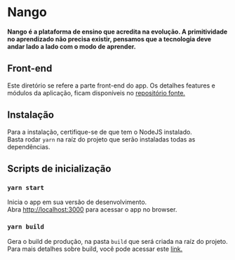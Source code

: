# Nango

**Nango é a plataforma de ensino que acredita na evolução. A primitividade no aprendizado não precisa existir, pensamos que a tecnologia deve andar lado a lado com o modo de aprender.**

## Front-end

Este diretório se refere a parte front-end do app. Os detalhes features e módulos da aplicação, ficam disponíveis no [repositório fonte.](https://github.com/gabrielsantinii/nango.)


## Instalação

Para a instalação, certifique-se de que tem o NodeJS instalado.\
Basta rodar `yarn` na raíz do projeto que serão instaladas todas as dependências.

## Scripts de inicialização

### `yarn start`

Inicia o app em sua versão de desenvolvimento.\
Abra [http://localhost:3000](http://localhost:3000) para acessar o app no browser.

### `yarn build`

Gera o build de produção, na pasta `build` que será criada na raíz do projeto.
Para mais detalhes sobre build, você pode acessar este [link.](https://facebook.github.io/create-react-app/docs/deployment)
